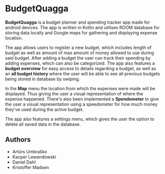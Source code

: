 # BudgetQuagga

**BudgetQuagga** is a budget planner and spending tracker app made
for android devices. The app is written in Kotlin and utilises
ROOM database for storing data locally and Google maps for
gathering and displaying expense location.

The app allows users to register a new budget, which includes length of
budget as well as amount of max amount of money allowed to use during
said budget. After adding a budget the user can track their spending by
adding expenses, which can also be categorized. The app also features
a **budget overview** for easy access to details regarding a budget, as
well as an **all budget history** where the user will be able to see
all previous budgets being stored in database by swiping.

In the **Map** menu the location from which the expenses were made
will be displayed. Thus giving the user a visual representation
of where the expense happened. There's also been implemented a
**Spendometer** to give the user a visual representation using a
speedometer for how much money they've used during the active budget.

The app also features a settings menu, which gives the user the option
to delete all saved data in the database.

## Authors

* Artūrs Umbraško 
* Kacper Lewandowski 
* Daniel Dahl 
* Kristoffer Madsen 